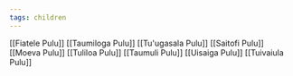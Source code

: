```yaml
---
tags: children
---
```

[[Fiatele Pulu]]
[[Taumiloga Pulu]]
[[Tu'ugasala Pulu]]
[[Saitofi Pulu]]
[[Moeva Pulu]]
[[Tuliloa Pulu]]
[[Taumuli Pulu]]
[[Uisaiga Pulu]]
[[Tuivaiula Pulu]]